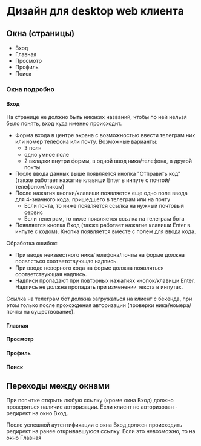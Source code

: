 # Дизайн для desktop web клиента
## Окна (страницы)
- Вход
- Главная
- Просмотр
- Профиль
- Поиск
### Окна подробно
#### Вход
На странице не должно быть никаких названий, чтобы по ней нельзя было понять, вход куда именно происходит.
- Форма входа в центре экрана с возможностью ввести телеграм ник или номер телефона или почту. Возможные варианты:
  - 3 поля
  - одно умное поле
  - 2 вкладки внутри формы, в одной ввод ника/телефона, в другой почты
- После ввода данных выше появляется кнопка "Отправить код" (также работает нажатие клавиши Enter в инпуте с почтой/телефоном/ником)
- После нажатия кнопки/клавиши появляется еще одно поле ввода для 4-значного кода, пришедшего в телеграм или на почту
  - Если почта, то ниже появляется ссылка на нужный почтовый сервис
  - Если телеграм, то ниже появляется ссылка на телеграм бота
- Появляется кнопка Вход (также работает нажатие клавиши Enter в инпуте с кодом). Кнопка появляется вместе с полем для ввода кода.

Обработка ошибок:
- При вводе неизвестного ника/телефона/почты на форме должна появляться соответствующая надпись.
- При вводе неверного кода на форме должна появляться соответствующая надпись.
- Надписи пропадают при повторных нажатиях кнопок/клавиши Enter. Надпись не должна пропадать при изменении текста в инпутах.

Ссылка на телеграм бот должна загружаться на клиент с бекенда, при этом только после прохождения авторизации (проверки ника/номера/почты на существование).
#### Главная

#### Просмотр
#### Профиль
#### Поиск

## Переходы между окнами
При попытке открыть любую ссылку (кроме окна Вход) должно проверяться наличие авторизации. Если клиент не авторизован - редирект на окно Вход. 

После успешной аутентификации с окна Вход должен происходить редирект на ранее открывавшуюся ссылку. Если это невозможно, то на окно Главная